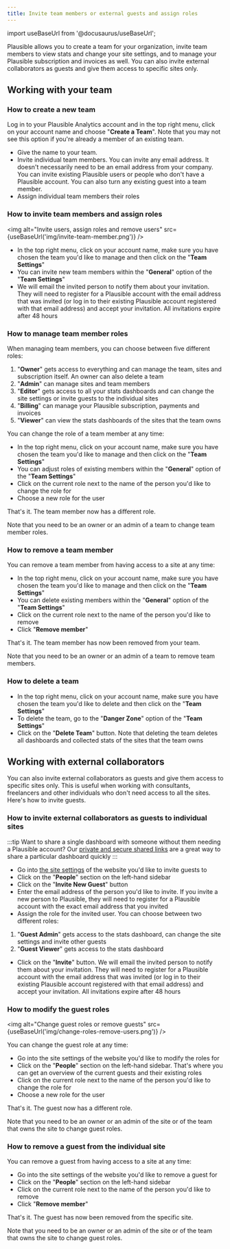 ```yaml
---
title: Invite team members or external guests and assign roles
---
```


import useBaseUrl from '@docusaurus/useBaseUrl';

Plausible allows you to create a team for your organization, invite team members to view stats and change your site settings, and to manage your Plausible subscription and invoices as well. You can also invite external collaborators as guests and give them access to specific sites only. 

## Working with your team

### How to create a new team

Log in to your Plausible Analytics account and in the top right menu, click on your account name and choose "**Create a Team**". Note that you may not see this option if you're already a member of an existing team.

* Give the name to your team.
* Invite individual team members. You can invite any email address. It doesn't necessarily need to be an email address from your company. You can invite existing Plausible users or people who don't have a Plausible account. You can also turn any existing guest into a team member. 
* Assign individual team members their roles

### How to invite team members and assign roles

<img alt="Invite users, assign roles and remove users" src={useBaseUrl('img/invite-team-member.png')} />

* In the top right menu, click on your account name, make sure you have chosen the team you'd like to manage and then click on the "**Team Settings**"
* You can invite new team members within the "**General**" option of the "**Team Settings**"
* We will email the invited person to notify them about your invitation. They will need to register for a Plausible account with the email address that was invited (or log in to their existing Plausible account registered with that email address) and accept your invitation. All invitations expire after 48 hours

### How to manage team member roles

When managing team members, you can choose between five different roles:

1. "**Owner**" gets access to everything and can manage the team, sites and subscription itself. An owner can also delete a team 
2. "**Admin**" can manage sites and team members
3. "**Editor**" gets access to all your stats dashboards and can change the site settings or invite guests to the individual sites
4. "**Billing**" can manage your Plausible subscription, payments and invoices 
5. "**Viewer**" can view the stats dashboards of the sites that the team owns 

You can change the role of a team member at any time:

* In the top right menu, click on your account name, make sure you have chosen the team you'd like to manage and then click on the "**Team Settings**"
* You can adjust roles of existing members within the "**General**" option of the "**Team Settings**"
* Click on the current role next to the name of the person you'd like to change the role for
* Choose a new role for the user

That's it. The team member now has a different role.

Note that you need to be an owner or an admin of a team to change team member roles.

### How to remove a team member

You can remove a team member from having access to a site at any time:

* In the top right menu, click on your account name, make sure you have chosen the team you'd like to manage and then click on the "**Team Settings**"
* You can delete existing members within the "**General**" option of the "**Team Settings**"
* Click on the current role next to the name of the person you'd like to remove
* Click "**Remove member**" 

That's it. The team member has now been removed from your team.

Note that you need to be an owner or an admin of a team to remove team members. 

### How to delete a team

* In the top right menu, click on your account name, make sure you have chosen the team you'd like to delete and then click on the "**Team Settings**"
* To delete the team, go to the "**Danger Zone**" option of the "**Team Settings**"
* Click on the "**Delete Team**" button. Note that deleting the team deletes all dashboards and collected stats of the sites that the team owns
  
## Working with external collaborators

You can also invite external collaborators as guests and give them access to specific sites only. This is useful when working with consultants, freelancers and other individuals who don't need access to all the sites. Here's how to invite guests.

### How to invite external collaborators as guests to individual sites

:::tip Want to share a single dashboard with someone without them needing a Plausible account?
Our [private and secure shared links](shared-links.md) are a great way to share a particular dashboard quickly 
:::

* Go into [the site settings](website-settings.md) of the website you'd like to invite guests to
* Click on the "**People**" section on the left-hand sidebar
* Click on the "**Invite New Guest**" button
* Enter the email address of the person you'd like to invite. If you invite a new person to Plausible, they will need to register for a Plausible account with the exact email address that you invited
* Assign the role for the invited user. You can choose between two different roles:

1. "**Guest Admin**" gets access to the stats dashboard, can change the site settings and invite other guests
2. "**Guest Viewer**" gets access to the stats dashboard

* Click on the "**Invite**" button. We will email the invited person to notify them about your invitation. They will need to register for a Plausible account with the email address that was invited (or log in to their existing Plausible account registered with that email address) and accept your invitation. All invitations expire after 48 hours

### How to modify the guest roles

<img alt="Change guest roles or remove guests" src={useBaseUrl('img/change-roles-remove-users.png')} />

You can change the guest role at any time:

* Go into the site settings of the website you'd like to modify the roles for
* Click on the "**People**" section on the left-hand sidebar. That's where you can get an overview of the current guests and their existing roles
* Click on the current role next to the name of the person you'd like to change the role for
* Choose a new role for the user

That's it. The guest now has a different role.

Note that you need to be an owner or an admin of the site or of the team that owns the site to change guest roles.

### How to remove a guest from the individual site

You can remove a guest from having access to a site at any time:

* Go into the site settings of the website you'd like to remove a guest for
* Click on the "**People**" section on the left-hand sidebar
* Click on the current role next to the name of the person you'd like to remove
* Click "**Remove member**" 

That's it. The guest has now been removed from the specific site.

Note that you need to be an owner or an admin of the site or of the team that owns the site to change guest roles.
